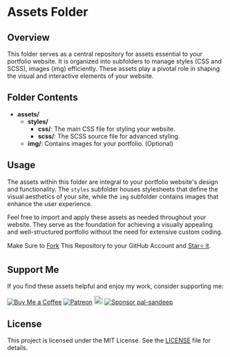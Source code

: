 # Assets Folder

## Overview

This folder serves as a central repository for assets essential to your portfolio website. It is organized into subfolders to manage styles (CSS and SCSS), images (img) efficiently. These assets play a pivotal role in shaping the visual and interactive elements of your website.

## Folder Contents

- **assets/**
    - **styles/**
        - **css/**: The main CSS file for styling your website.
        - **scss/**: The SCSS source file for advanced styling.
    - **img/**: Contains images for your portfolio. (Optional)

## Usage

The assets within this folder are integral to your portfolio website's design and functionality. The `styles` subfolder houses stylesheets that define the visual aesthetics of your site, while the `img` subfolder contains images that enhance the user experience.


Feel free to import and apply these assets as needed throughout your website. They serve as the foundation for achieving a visually appealing and well-structured portfolio without the need for extensive custom coding.

Make Sure to [Fork](https://github.com/pal-sandeep/portfolio/fork) This Repository to your GitHub Account and [Star⭐ it](https://github.com/pal-sandeep/portfolio/stargazers).

## Support Me

If you find these assets helpful and enjoy my work, consider supporting me:

[![Buy Me a Coffee](https://img.shields.io/badge/Buy%20Me%20a%20Coffee-Donate-orange?logo=buy-me-a-coffee&s=20)](https://www.buymeacoffee.com/muhammadfiaz)
[![Patreon](https://img.shields.io/badge/Patreon-Support-red?logo=patreon&s=20)](https://www.patreon.com/muhammad_fiaz)
<a href="https://ko-fi.com/muhammadfiaz"><img src="https://ko-fi.com/img/githubbutton_sm.svg" alt="Ko-fi" height="20"></a>
[![Sponsor pal-sandeep](https://img.shields.io/badge/Sponsor-muhammad--fiaz-brightgreen?logo=github)](https://github.com/sponsors/pal-sandeep)

## License

This project is licensed under the MIT License. See the [LICENSE](https://github.com/pal-sandeep/portfolio/blob/main/LICENSE.md) file for details.

